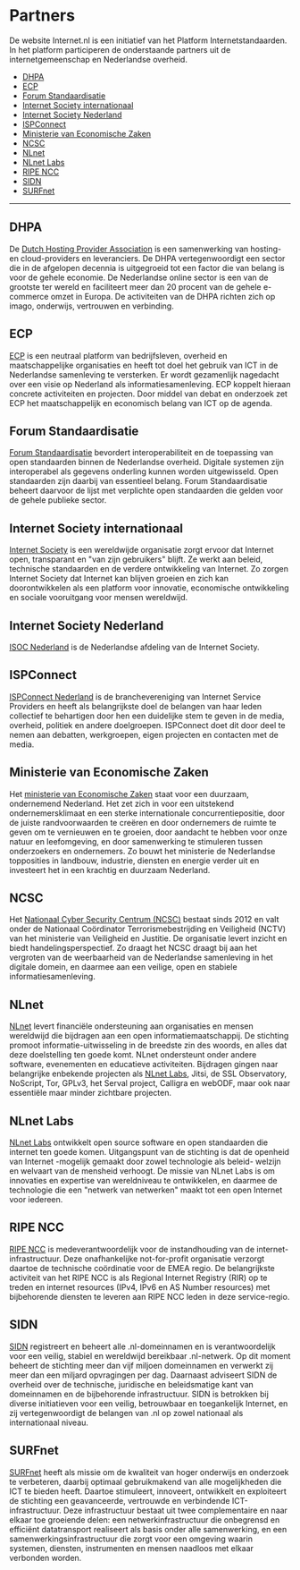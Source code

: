 # Partners
De website Internet.nl is een initiatief van het Platform Internetstandaarden. In het platform participeren de onderstaande partners uit de internetgemeenschap en Nederlandse overheid. 

- [DHPA](#dhpa)
- [ECP](#ecp)
- [Forum Standaardisatie](#forum-standaardisatie)
- [Internet Society internationaal](#internet-society-internationaal)
- [Internet Society Nederland](#internet-society-nederland)
- [ISPConnect](#ispconnect)
- [Ministerie van Economische Zaken](#ministerie-van-economische-zaken)
- [NCSC](#ncsc)
- [NLnet](#nlnet)
- [NLnet Labs](#nlnet-labs)
- [RIPE NCC](#ripe-ncc)
- [SIDN](#sidn)
- [SURFnet](#surfnet)

---

## DHPA
De [Dutch Hosting Provider Association](https://www.dhpa.nl/) is een samenwerking van hosting- en cloud-providers en leveranciers. De DHPA vertegenwoordigt een sector die in de afgelopen decennia is uitgegroeid tot een factor die van belang is voor de gehele economie. De Nederlandse online sector is een van de grootste ter wereld en faciliteert meer dan 20 procent van de gehele e-commerce omzet in Europa. De activiteiten van de DHPA richten zich op imago, onderwijs, vertrouwen en verbinding.

## ECP
[ECP](https://ecp.nl/) is een neutraal platform van bedrijfsleven, overheid en maatschappelijke organisaties en heeft tot doel het gebruik van ICT in de Nederlandse samenleving te versterken. Er wordt gezamenlijk nagedacht over een visie op Nederland als informatiesamenleving. ECP koppelt hieraan concrete activiteiten en projecten. Door middel van debat en onderzoek zet ECP het maatschappelijk en economisch belang van ICT op de agenda.

## Forum Standaardisatie
[Forum Standaardisatie](https://forumstandaardisatie.nl) bevordert interoperabiliteit en de toepassing van open standaarden binnen de Nederlandse overheid. Digitale systemen zijn interoperabel als gegevens onderling kunnen worden uitgewisseld. Open standaarden zijn daarbij van essentieel belang. Forum Standaardisatie beheert daarvoor de lijst met verplichte open standaarden die gelden voor de gehele publieke sector.

## Internet Society internationaal
[Internet Society](https://www.internetsociety.org/) is een wereldwijde organisatie zorgt ervoor dat Internet open, transparant en "van zijn gebruikers" blijft. Ze werkt aan beleid, technische standaarden en de verdere ontwikkeling van Internet. Zo zorgen Internet Society dat Internet kan blijven groeien en zich kan doorontwikkelen als een platform voor innovatie, economische ontwikkeling en sociale vooruitgang voor mensen wereldwijd.

## Internet Society Nederland
[ISOC Nederland](https://isoc.nl/) is de Nederlandse afdeling van de Internet Society.

## ISPConnect
[ISPConnect Nederland](https//ispconnect.nl/) is de branchevereniging van Internet Service Providers en heeft als belangrijkste doel de belangen van haar leden collectief te behartigen door hen een duidelijke stem te geven in de media, overheid, politiek en andere doelgroepen. ISPConnect doet dit door deel te nemen aan debatten, werkgroepen, eigen projecten en contacten met de media.

## Ministerie van Economische Zaken
Het [ministerie van Economische Zaken](httpS://www.rijksoverheid.nl/ministeries/ez) staat voor een duurzaam, ondernemend Nederland. Het zet zich in voor een uitstekend ondernemersklimaat en een sterke internationale concurrentiepositie, door de juiste randvoorwaarden te creëren en door ondernemers de ruimte te geven om te vernieuwen en te groeien, door aandacht te hebben voor onze natuur en leefomgeving, en door samenwerking te stimuleren tussen onderzoekers en ondernemers. Zo bouwt het ministerie de Nederlandse topposities in landbouw, industrie, diensten en energie verder uit en investeert het in een krachtig en duurzaam Nederland.

## NCSC
Het [Nationaal Cyber Security Centrum (NCSC)](https://www.ncsc.nl/) bestaat sinds 2012 en valt onder de Nationaal Coördinator Terrorismebestrijding en Veiligheid (NCTV) van het ministerie van Veiligheid en Justitie. De organisatie levert inzicht en biedt handelingsperspectief. Zo draagt het NCSC draagt bij aan het vergroten van de weerbaarheid van de Nederlandse samenleving in het digitale domein, en daarmee aan een veilige, open en stabiele informatiesamenleving.

## NLnet
[NLnet](https://www.nlnet.nl/) levert financiële ondersteuning aan organisaties en mensen wereldwijd die bijdragen aan een open  informatiemaatschappij. De stichting promoot informatie-uitwisseling in de breedste zin des woords, en alles dat deze doelstelling ten goede komt. NLnet ondersteunt onder andere software, evenementen en educatieve activiteiten. Bijdragen gingen naar belangrijke enbekende projecten als [NLnet Labs](/partners/#NLnetLabs), Jitsi, de SSL Observatory, NoScript, Tor, GPLv3, het Serval project, Calligra en webODF, maar ook naar essentiële maar minder zichtbare projecten.

## NLnet Labs
[NLnet Labs](http://www.nlnetlabs.nl/) ontwikkelt open source software en open standaarden die internet ten goede komen. Uitgangspunt van de stichting is dat de openheid van Internet -mogelijk gemaakt door zowel technologie als beleid- welzijn en welvaart van de mensheid verhoogt. De missie van NLnet Labs is om innovaties en expertise van wereldniveau te ontwikkelen, en daarmee de technologie die een "netwerk van netwerken" maakt tot een open Internet voor iedereen.

## RIPE NCC
[RIPE NCC](https://www.ripe.net/) is medeverantwoordelijk voor de instandhouding van de internet-infrastructuur. Deze onafhankelijke not-for-profit organisatie verzorgt daartoe de technische coördinatie voor de EMEA regio. De belangrijkste activiteit van het RIPE NCC is als Regional Internet Registry (RIR) op te treden en internet resources (IPv4, IPv6 en AS Number resources) met bijbehorende diensten te leveren aan RIPE NCC leden in deze service-regio.

## SIDN
[SIDN](https://www.sidn.nl/) registreert en beheert alle .nl-domeinnamen en is verantwoordelijk voor een veilig, stabiel en wereldwijd bereikbaar .nl-netwerk. Op dit moment beheert de stichting meer dan vijf miljoen domeinnamen en verwerkt zij meer dan een miljard opvragingen per dag. Daarnaast adviseert SIDN de overheid over de technische, juridische en beleidsmatige kant van domeinnamen en de bijbehorende infrastructuur. SIDN is betrokken bij diverse initiatieven voor een veilig, betrouwbaar en toegankelijk Internet, en zij vertegenwoordigt de belangen van .nl op zowel nationaal als internationaal niveau.

## SURFnet
[SURFnet](https://www.surfnet.nl) heeft als missie om de kwaliteit van hoger onderwijs en onderzoek te verbeteren, daarbij optimaal gebruikmakend van alle mogelijkheden die ICT te bieden heeft. Daartoe stimuleert, innoveert, ontwikkelt en exploiteert de stichting een geavanceerde, vertrouwde en verbindende ICT-infrastructuur. Deze infrastructuur bestaat uit twee complementaire en naar elkaar toe groeiende delen: een netwerkinfrastructuur die onbegrensd en efficiënt datatransport realiseert als basis onder alle samenwerking, en een samenwerkingsinfrastructuur die zorgt voor een omgeving waarin systemen, diensten, instrumenten en mensen naadloos met elkaar verbonden worden.
